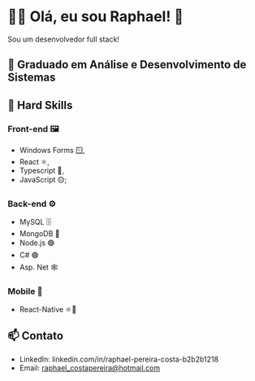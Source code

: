 # 🙋‍♂️ Olá, eu sou Raphael! 👋

Sou um desenvolvedor full stack!

## 🔭 Graduado em Análise e Desenvolvimento de Sistemas

## 👯 Hard Skills 
### Front-end 🖼️
- Windows Forms 🪟, 
- React ⚛️, 
- Typescript 📘, 
- JavaScript 🟡;

### Back-end ⚙️
- MySQL 🗄️ 
- MongoDB 🍃 
- Node.js 🟢 
- C# 🟣
- Asp. Net 🕸️

### Mobile 📱
- React-Native ⚛️📱

## 📫 Contato
- LinkedIn: linkedin.com/in/raphael-pereira-costa-b2b2b1218
- Email: raphael_costapereira@hotmail.com
